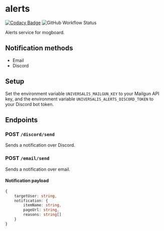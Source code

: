 # alerts

[![Codacy Badge](https://api.codacy.com/project/badge/Grade/9ab1040a9f9c43faaed6cc46925db82d)](https://app.codacy.com/gh/Universalis-FFXIV/alerts?utm_source=github.com&utm_medium=referral&utm_content=Universalis-FFXIV/alerts&utm_campaign=Badge_Grade_Settings)
![GitHub Workflow Status](https://img.shields.io/github/workflow/status/Universalis-FFXIV/alerts/Go?label=build%20%26%20test)

Alerts service for mogboard.

## Notification methods
*   Email
*   Discord

## Setup
Set the environment variable `UNIVERSALIS_MAILGUN_KEY` to your Mailgun API key, and the environment variable `UNIVERSALIS_ALERTS_DISCORD_TOKEN` to your Discord bot token.

## Endpoints

### POST `/discord/send`
Sends a notification over Discord.

### POST `/email/send`
Sends a notification over email.

#### Notification payload
```ts
{
    targetUser: string,
    notification: {
        itemName: string,
        pageUrl: string,
        reasons: string[]
    }
}
```
